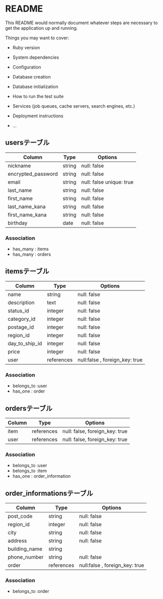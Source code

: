 # README

This README would normally document whatever steps are necessary to get the
application up and running.

Things you may want to cover:

* Ruby version

* System dependencies

* Configuration

* Database creation

* Database initialization

* How to run the test suite

* Services (job queues, cache servers, search engines, etc.)

* Deployment instructions

* ...
## usersテーブル

| Column             | Type   | Options                 |
| ------------------ | ------ | -----------             |
| nickname           | string | null: false             |
| encrypted_password | string | null: false             |
| email              | string | null: false unique: true|
| last_name          | string | null: false             |
| first_name         | string | null: false             |
| last_name_kana     | string | null: false             |
| first_name_kana    | string | null: false             |
| birthday           | date   | null: false             |


### Association

- has_many : items
- has_many : orders

## itemsテーブル

| Column        | Type      | Options                      |
| ----------    | --------- | ---------------------------- |
| name          | string    | null: false                  |
| description   | text      | null: false                  |
| status_id     | integer   | null: false                  |
| category_id   | integer   | null: false                  |
| postage_id    | integer   | null: false                  |
| region_id     | integer   | null: false                  |
| day_to_ship_id| integer   | null: false                  |
| price         | integer   | null: false                  |
| user          | references|null:false , foreign_key: true|

### Association

- belongs_to :user
- has_one : order

## ordersテーブル

| Column     | Type      | Options                      |
| ---------- | --------- | ---------------------------- |
| item       | references|null: false, foreign_key: true|
| user       | references|null: false, foreign_key: true|

### Association

- belongs_to :user
- belongs_to :item
- has_one : order_information


## order_informationsテーブル

| Column        | Type      | Options                      |
| ----------    | --------- | ---------------------------- |
| post_code     | string    | null: false                  |
| region_id     | integer   | null: false                  |
| city          | string    | null: false                  |
| address       | string    | null: false                  |
| building_name | string    |                              |
| phone_number  | string    | null: false                  |
| order         | references|null:false , foreign_key: true|

### Association

- belongs_to :order 